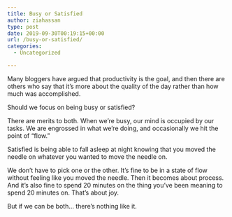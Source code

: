 ```yaml
---
title: Busy or Satisfied
author: ziahassan
type: post
date: 2019-09-30T00:19:15+00:00
url: /busy-or-satisfied/
categories:
  - Uncategorized

---
```

Many bloggers have argued that productivity is the goal, and then there are others who say that it’s more about the quality of the day rather than how much was accomplished.

Should we focus on being busy or satisfied?

There are merits to both. When we’re busy, our mind is occupied by our tasks. We are engrossed in what we’re doing, and occasionally we hit the point of “flow.”

Satisfied is being able to fall asleep at night knowing that you moved the needle on whatever you wanted to move the needle on. 

We don’t have to pick one or the other. It’s fine to be in a state of flow without feeling like you moved the needle. Then it becomes about process. And it’s also fine to spend 20 minutes on the thing you’ve been meaning to spend 20 minutes on. That’s about joy.

But if we can be both… there’s nothing like it.